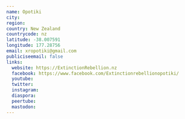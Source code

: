 ```yaml
---
name: Opotiki
city:
region:
country: New Zealand
countrycode: nz
latitude: -38.007591
longitude: 177.28756
email: xropotiki@gmail.com
publiciseemail: false
links:
  website: https://ExtinctionRebellion.nz
  facebook: https://www.facebook.com/Extinctionrebellionopotiki/
  youtube:
  twitter:
  instagram:
  diaspora:
  peertube:
  mastodon:
---
```

